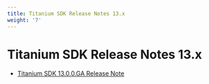 ```yaml
---
title: Titanium SDK Release Notes 13.x
weight: '7'
---
```


# Titanium SDK Release Notes 13.x

* [Titanium SDK 13.0.0.GA Release Note](/guide/Titanium_SDK/Titanium_SDK_Release_Notes/Titanium_SDK_Release_Notes_13.x/Titanium_SDK_13.0.0.GA_Release_Note/)
